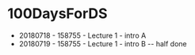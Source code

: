 # 100DaysForDS

*	20180718 - 158755 - Lecture 1 - intro A
*	20180719 - 158755 - Lecture 1 - intro B -- half done